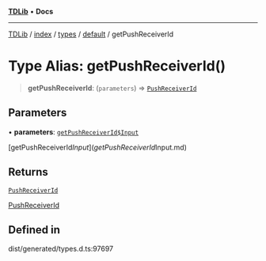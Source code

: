 [**TDLib**](../../../../../../README.md) • **Docs**

***

[TDLib](../../../../../../modules.md) / [index](../../../../../README.md) / [types](../../../README.md) / [default](../README.md) / getPushReceiverId

# Type Alias: getPushReceiverId()

> **getPushReceiverId**: (`parameters`) => [`PushReceiverId`](PushReceiverId.md)

## Parameters

• **parameters**: [`getPushReceiverId$Input`](getPushReceiverId$Input.md)

[getPushReceiverId$Input](getPushReceiverId$Input.md)

## Returns

[`PushReceiverId`](PushReceiverId.md)

[PushReceiverId](PushReceiverId.md)

## Defined in

dist/generated/types.d.ts:97697
